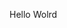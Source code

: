 Hello Wolrd















































































































































































































































































































































































































































































































































































































































